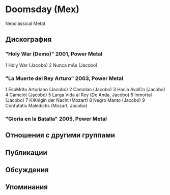 # Doomsday (Mex)

Neoclassical Metal

## Дискография

### "Holy War (Demo)" 2001, Power Metal

1 Holy War   (Jacobo)
2 Nunca mАs (Jacobo)

### "La Muerte del Rey Arturo" 2003, Power Metal

1 EspМritu Arturiano     (Jacobo)
2 Camnlan                 (Jacobo)
3 Hacia AvalСn           (Jacobo)
4 Camelot                 (Jacobo)
5 Larga Vida al Rey     (De Anda, Jacobo)
6 Inmortal                 (Jacobo)
7 KЖnigin der Nacht    (Mozart)
8 Negro Manto           (Jacobo)
9 Confutatis Maledictis (Mozart, Jacobo)

### "Gloria en la Batalla" 2005, Power Metal




## Отношения с другими группами


## Публикации


## Обсуждения


## Упоминания

